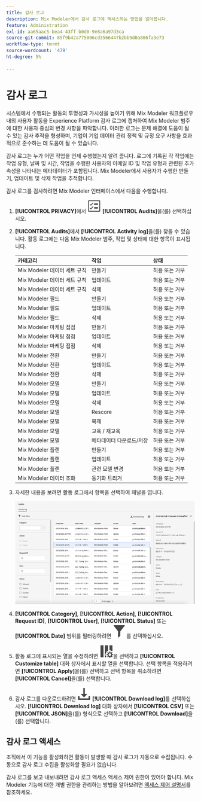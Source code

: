 ```yaml
---
title: 감사 로그
description: Mix Modeler에서 감사 로그에 액세스하는 방법을 알아봅니다.
feature: Administration
exl-id: aa65aac5-bea4-43ff-b0d0-9e8a6a97d3ca
source-git-commit: 85f9b42a775006cd3566447b2bb9d0a806fa3e73
workflow-type: tm+mt
source-wordcount: '479'
ht-degree: 5%

---
```


# 감사 로그

시스템에서 수행되는 활동의 투명성과 가시성을 높이기 위해 Mix Modeler 워크플로우 내의 사용자 활동을 Experience Platform 감사 로그에 캡처하여 Mix Modeler 범주에 대한 사용자 중심의 변경 사항을 파악합니다. 이러한 로그는 문제 해결에 도움이 될 수 있는 감사 추적을 형성하며, 기업이 기업 데이터 관리 정책 및 규정 요구 사항을 효과적으로 준수하는 데 도움이 될 수 있습니다.

<!-- DO WE HAVE TO ADD THIS
If you are subject to the Health Insurance Portability and Accountability Act (HIPAA) and create, receive, maintain, or transmit permitted sensitive personal data through Mix Modeler, you are responsible for executing a BAA with Adobe and licensing Healthcare Shield.
-->

감사 로그는 누가 어떤 작업을 언제 수행했는지 알려 줍니다. 로그에 기록된 각 작업에는 작업 유형, 날짜 및 시간, 작업을 수행한 사용자의 이메일 ID 및 작업 유형과 관련된 추가 속성을 나타내는 메타데이터가 포함됩니다. Mix Modeler에서 사용자가 수행한 만들기, 업데이트 및 삭제 작업을 추적합니다.

감사 로그를 검사하려면 Mix Modeler 인터페이스에서 다음을 수행합니다.

1. **[!UICONTROL PRIVACY]**&#x200B;에서 ![작업 목록](/help/assets/icons/TaskList.svg) **[!UICONTROL Audits]**&#x200B;을(를) 선택하십시오.

1. **[!UICONTROL Audits]**&#x200B;에서 **[!UICONTROL Activity log]**&#x200B;을(를) 찾을 수 있습니다. 활동 로그에는 다음 Mix Modeler 범주, 작업 및 상태에 대한 항목이 표시됩니다.

   | 카테고리 | 작업 | 상태 |
   |---|---|---|
   | Mix Modeler 데이터 세트 규칙 | 만들기 | 허용 또는 거부 |
   | Mix Modeler 데이터 세트 규칙 | 업데이트 | 허용 또는 거부 |
   | Mix Modeler 데이터 세트 규칙 | 삭제 | 허용 또는 거부 |
   | Mix Modeler 필드 | 만들기 | 허용 또는 거부 |
   | Mix Modeler 필드 | 업데이트 | 허용 또는 거부 |
   | Mix Modeler 필드 | 삭제 | 허용 또는 거부 |
   | Mix Modeler 마케팅 접점 | 만들기 | 허용 또는 거부 |
   | Mix Modeler 마케팅 접점 | 업데이트 | 허용 또는 거부 |
   | Mix Modeler 마케팅 접점 | 삭제 | 허용 또는 거부 |
   | Mix Modeler 전환 | 만들기 | 허용 또는 거부 |
   | Mix Modeler 전환 | 업데이트 | 허용 또는 거부 |
   | Mix Modeler 전환 | 삭제 | 허용 또는 거부 |
   | Mix Modeler 모델 | 만들기 | 허용 또는 거부 |
   | Mix Modeler 모델 | 업데이트 | 허용 또는 거부 |
   | Mix Modeler 모델 | 삭제 | 허용 또는 거부 |
   | Mix Modeler 모델 | Rescore | 허용 또는 거부 |
   | Mix Modeler 모델 | 복제 | 허용 또는 거부 |
   | Mix Modeler 모델 | 교육 / 재교육 | 허용 또는 거부 |
   | Mix Modeler 모델 | 메타데이터 다운로드/저장 | 허용 또는 거부 |
   | Mix Modeler 플랜 | 만들기 | 허용 또는 거부 |
   | Mix Modeler 플랜 | 업데이트 | 허용 또는 거부 |
   | Mix Modeler 플랜 | 관련 모델 변경 | 허용 또는 거부 |
   | Mix Modeler 데이터 조화 | 동기화 트리거 | 허용 또는 거부 |


1. 자세한 내용을 보려면 활동 로그에서 항목을 선택하여 패널을 엽니다.

   ![Mix Modeler 감사](/help/assets/mix-modeler-audit.png)

1. **[!UICONTROL Category]**, **[!UICONTROL Action]**, **[!UICONTROL Request ID]**, **[!UICONTROL User]**, **[!UICONTROL Status]** 또는 **[!UICONTROL Date]** 범위를 필터링하려면 ![필터](/help/assets/icons/Filter.svg)를 선택하십시오.

1. 활동 로그에 표시되는 열을 수정하려면 ![열](/help/assets/icons/ColumnSetting.svg)을 선택하고 **[!UICONTROL Customize table]** 대화 상자에서 표시할 열을 선택합니다. 선택 항목을 적용하려면 **[!UICONTROL Apply]**&#x200B;을(를) 선택하고 선택 항목을 취소하려면 **[!UICONTROL Cancel]**&#x200B;을(를) 선택합니다.

1. 감사 로그를 다운로드하려면 ![다운로드](/help/assets/icons/Download.svg) **[!UICONTROL Download log]**&#x200B;를 선택하십시오. **[!UICONTROL Download log]** 대화 상자에서 **[!UICONTROL CSV]** 또는 **[!UICONTROL JSON]**&#x200B;을(를) 형식으로 선택하고 **[!UICONTROL Download]**&#x200B;을(를) 선택합니다.

## 감사 로그 액세스

조직에서 이 기능을 활성화하면 활동이 발생할 때 감사 로그가 자동으로 수집됩니다. 수동으로 감사 로그 수집을 활성화할 필요가 없습니다.

감사 로그를 보고 내보내려면 감사 로그 액세스 액세스 제어 권한이 있어야 합니다. Mix Modeler 기능에 대한 개별 권한을 관리하는 방법을 알아보려면 [액세스 제어 설명서](https://experienceleague.adobe.com/ko/docs/experience-platform/access-control/home)를 참조하세요.
